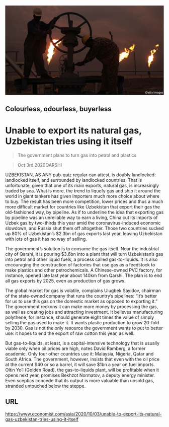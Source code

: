 ![](./images/20201003_ASP501.jpg)

## Colourless, odourless, buyerless

# Unable to export its natural gas, Uzbekistan tries using it itself

> The government plans to turn gas into petrol and plastics

> Oct 3rd 2020QARSHI

UZBEKISTAN, AS ANY pub-quiz regular can attest, is doubly landlocked: landlocked itself, and surrounded by landlocked countries. That is unfortunate, given that one of its main exports, natural gas, is increasingly traded by sea. What is more, the trend to liquefy gas and ship it around the world in giant tankers has given importers much more choice about where to buy. The result has been more competition, lower prices and thus a much more difficult market for countries like Uzbekistan that export their gas the old-fashioned way, by pipeline. As if to underline the idea that exporting gas by pipeline was an unreliable way to earn a living, China cut its imports of Uzbek gas by two-thirds this year amid the coronavirus-induced economic slowdown, and Russia shut them off altogether. Those two countries sucked up 80% of Uzbekistan’s $2.3bn of gas exports last year, leaving Uzbekistan with lots of gas it has no way of selling.

The government’s solution is to consume the gas itself. Near the industrial city of Qarshi, it is pouring $3.6bn into a plant that will turn Uzbekistan’s gas into petrol and other liquid fuels, a process called gas-to-liquids. It is also encouraging the construction of factories that use gas as a feedstock to make plastics and other petrochemicals. A Chinese-owned PVC factory, for instance, opened late last year about 140km from Qarshi. The plan is to end all gas exports by 2025, even as production of gas grows.

The global market for gas is volatile, complains Ulugbek Sayidov, chairman of the state-owned company that runs the country’s pipelines: “It’s better for us to use this gas on the domestic market as opposed to exporting it.” The government reckons it can make more money by processing the gas, as well as creating jobs and attracting investment. It believes manufacturing polythene, for instance, should generate eight times the value of simply selling the gas used to make it. It wants plastic production to grow 20-fold by 2030. Gas is not the only resource the government wants to put to better use: it hopes to end the export of raw cotton this year, as well.

But gas-to-liquids, at least, is a capital-intensive technology that is usually viable only when oil prices are high, notes David Ramberg, a former academic. Only four other countries use it: Malaysia, Nigeria, Qatar and South Africa. The government, however, insists that even with the oil price at the current $40 or so a barrel, it will save $1bn a year on fuel imports. Oltin Yo’l (Golden Road), the gas-to-liquids plant, will be profitable when it opens next year, promises Bekhzot Normatov, a deputy energy minister. Even sceptics concede that its output is more valuable than unsold gas, stranded untouched below the steppe.

## URL

https://www.economist.com/asia/2020/10/03/unable-to-export-its-natural-gas-uzbekistan-tries-using-it-itself
